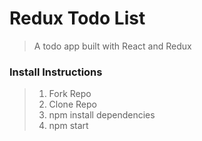 # Redux Todo List

>A todo app built with React and Redux

### Install Instructions

> 1. Fork Repo
> 2. Clone Repo
> 3. npm install dependencies
> 4. npm start